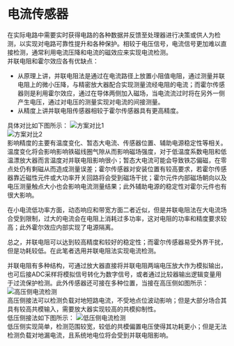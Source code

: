 # 电流传感器
在实际电路中需要实时获得电路的各种数据并反馈至处理器进行决策或供人为检测，以实现对电路可靠性提升和各种保护。相较于电压信号，电流信号更加难以直接检测，通常利用电流压降和电流的磁效应来实现电流检测。  
并联电阻和霍尔效应各有优缺点：
* 从原理上讲，并联电阻法是通过在电流路径上放置小阻值电阻，通过测量并联电阻上的微小压降，与精密放大器配合实现测量流经电阻的电流；而霍尔传感器则是利用霍尔效应，通过在导体两侧加入磁场，当电流流过时将在另外一侧产生电压，通过对电压的测量实现对电流的间接测量。
* 从精度上讲并联电阻传感器相较于霍尔传感器具有更高精度。  

具体对比如下图所示：
![方案对比1]()  
![方案对比2]()  
影响精度的主要有温度变化、暂态大电流、传感器位置、辅助电源稳定性等相关。温度变化将会影响影响铁磁线圈气隙从而影响磁场强度，对于低温度系数电阻和低温漂放大器而言温度对并联电阻影响很小；暂态大电流可能会导致铁芯偏磁，在零点处仍有剩磁从而造成测量误差；霍尔传感器对安装位置有较高要求，若霍尔传感器靠近磁性元件或大功率开关回路将会受到磁场干扰；霍尔元件内部磁场朝向以及电压测量触点大小也会影响电流测量结果；此外辅助电源的稳定性对霍尔元件也有很大影响。  

在小电流低功率方面，动态响应和带宽方面二者近似，但是并联电阻法在大电流场合受到限制，过大的电流会在电阻上消耗过多功率，这对电阻的功率和精度要求较高；此外霍尔效应内部实现了电源隔离。

总之，并联电阻可以达到较高精度和较好的稳定性；而霍尔传感器易受外界干扰，但是功耗较低。在此笔者选用并联电阻法实现电流检测。

并联电阻有多种结构，可通过放大器直接将并联电阻两端电压放大作为模拟输出，也可后接ADC采样将模拟信号转化为数字信号，或者通过比较器输出逻辑变量用于过流保护检测。此外传感器还可接在多种位置，当接在高压侧如图所示：
![高压侧电流检测]()  
高压侧接法可以检测负载对地短路电流，不受地点位波动影响；但是大部分场合其具有较高共模输入，需要放大器实现较高的共模抑制性。  
低压侧接法如下图所示：
![低压侧电流检测]()  
低压侧实现简单，检测范围较宽，较低的共模偏置电压使得其功耗更小；但是无法检测负载对地漏电流，且系统地电位将会受到并联电阻影响。  

